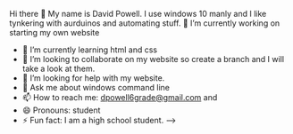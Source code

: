  Hi there 👋 My name is David Powell. I use windows 10 manly and I like tynkering with aurduinos and automating stuff.
 🔭 I’m currently working on starting my own website
- 🌱 I’m currently learning html and css
- 👯 I’m looking to collaborate on my website so create a branch and I will take a look at them.
- 🤔 I’m looking for help with my website.
- 💬 Ask me about windows command line
- 📫 How to reach me: dpowell6grade@gmail.com and 
- 😄 Pronouns: student
- ⚡ Fun fact: I am a high school student.
-->

